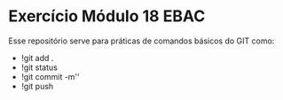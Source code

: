 # Exercício Módulo 18 EBAC

Esse repositório serve para práticas de comandos básicos do GIT como:

- !git add .
- !git status
- !git commit -m''
- !git push
